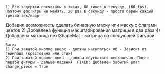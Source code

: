     1) Все задержки посчитаны в тиках, 60 тиков в секунду, (60 fps). Поэтому фпс игры не менять, 20 раз в секунду - просто берем каждый третий тик/кадр
Добавил возможность сделать бинарную маску или маску с флагами цветов
    2) Добавлена функция масштабирования матрицы в два раза
    4) Добавлена матрица nextShapeMat - матрица со следующей фигурой.

    Баги:
    1) При зажатой кнопке вверх - должны насыпаться мб - Зависит от геймпада (крестовина или стик)
    2) При зажатой кнопке вниз - должны спускаться юесконечно. После первой фигуры - дальше падения  FIXED: Добавлен забытый флаг change_piece = True